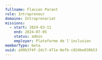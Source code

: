 ```yaml
---
fullname: Flavien Parant
role: Intrapreneur
domaine: Intraprenariat
missions:
  - start: 2024-03-11
    end: 2024-07-05
    status: admin
    employer: Plateforme de l'inclusion
memberType: beta
uuid: a99b3f4f-2dc7-471e-8efb-c024be030b53
---
```

